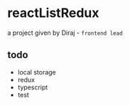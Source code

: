 # reactListRedux

a project given by Diraj - `frontend lead`

## todo

- local storage
- redux
- typescript
- test
